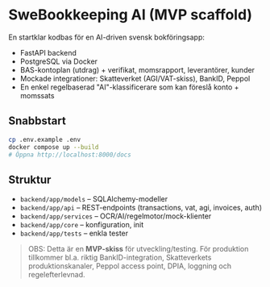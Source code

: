 # SweBookkeeping AI (MVP scaffold)

En startklar kodbas för en AI-driven svensk bokföringsapp:
- FastAPI backend
- PostgreSQL via Docker
- BAS-kontoplan (utdrag) + verifikat, momsrapport, leverantörer, kunder
- Mockade integrationer: Skatteverket (AGI/VAT-skiss), BankID, Peppol
- En enkel regelbaserad "AI"-klassificerare som kan föreslå konto + momssats

## Snabbstart
```bash
cp .env.example .env
docker compose up --build
# Öppna http://localhost:8000/docs
```
## Struktur
- `backend/app/models` – SQLAlchemy-modeller
- `backend/app/api` – REST-endpoints (transactions, vat, agi, invoices, auth)
- `backend/app/services` – OCR/AI/regelmotor/mock-klienter
- `backend/app/core` – konfiguration, init
- `backend/app/tests` – enkla tester

> OBS: Detta är en **MVP-skiss** för utveckling/testing. För produktion tillkommer bl.a. riktig BankID-integration,
> Skatteverkets produktionskanaler, Peppol access point, DPIA, loggning och regelefterlevnad.
